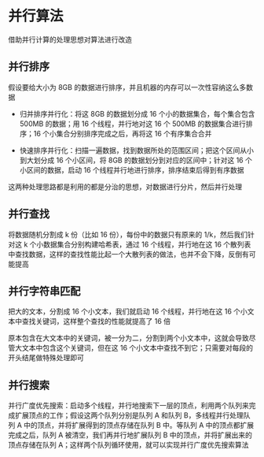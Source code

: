 # 并行算法

借助并行计算的处理思想对算法进行改造

## 并行排序

假设要给大小为 8GB 的数据进行排序，并且机器的内存可以一次性容纳这么多数据

- 归并排序并行化：将这 8GB 的数据划分成 16 个小的数据集合，每个集合包含 500MB 的数据；用 16 个线程，并行地对这 16 个 500MB 的数据集合进行排序；16 个小集合分别排序完成之后，再将这 16 个有序集合合并

- 快速排序并行化：扫描一遍数据，找到数据所处的范围区间；把这个区间从小到大划分成 16 个小区间，将 8GB 的数据划分到对应的区间中；针对这 16 个小区间的数据，启动 16 个线程并行地进行排序，排序结束后得到有序数据

这两种处理思路都是利用的都是分治的思想，对数据进行分片，然后并行处理

## 并行查找

将数据随机分割成 k 份（比如 16 份），每份中的数据只有原来的 1/k，然后我们针对这 k 个小数据集合分别构建哈希表，通过 16 个线程，并行地在这 16 个散列表中查找数据，这样的查找性能比起一个大散列表的做法，也并不会下降，反倒有可能提高

## 并行字符串匹配

把大的文本，分割成 16 个小文本，我们就启动 16 个线程，并行地在这 16 个小文本中查找关键词，这样整个查找的性能就提高了 16 倍

原本包含在大文本中的关键词，被一分为二，分割到两个小文本中，这就会导致尽管大文本中包含这个关键词，但在这 16 个小文本中查找不到它；只需要对每段的开头结尾做特殊处理即可

## 并行搜索

并行广度优先搜索：启动多个线程，并行地搜索下一层的顶点，利用两个队列来完成扩展顶点的工作；假设这两个队列分别是队列 A 和队列 B，多线程并行处理队列 A 中的顶点，并将扩展得到的顶点存储在队列 B 中。等队列 A 中的顶点都扩展完成之后，队列 A 被清空，我们再并行地扩展队列 B 中的顶点，并将扩展出来的顶点存储在队列 A；这样两个队列循环使用，就可以实现并行广度优先搜索算法